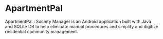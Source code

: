 # ApartmentPal
ApartmentPal : Society Manager is an Android application built with Java and SQLite DB to help eliminate manual procedures and simplify and digitize residential community management.
